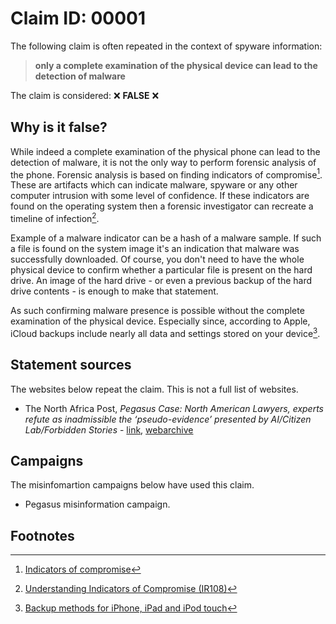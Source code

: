 # Claim ID: 00001

The following claim is often repeated in the context of spyware information:

> **only a complete examination of the physical device can lead to the detection of malware**

The claim is considered: :x: **FALSE** :x:

## Why is it false?
While indeed a complete examination of the physical phone can lead to the detection of malware, it is not the only way to perform forensic analysis of the phone. Forensic analysis is based on finding indicators of compromise[^wiki]. These are artifacts which can indicate malware, spyware or any other computer intrusion with some level of confidence. If these indicators are found on the operating system then a forensic investigator can recreate a timeline of infection[^cisa].

Example of a malware indicator can be a hash of a malware sample. If such a file is found on the system image it's an indication that malware was successfully downloaded. Of course, you don't need to have the whole physical device to confirm whether a particular file is present on the hard drive. An image of the hard drive - or even a previous backup of the hard drive contents - is enough to make that statement.

As such confirming malware presence is possible without the complete examination of the physical device. Especially since, according to Apple, iCloud backups include nearly all data and settings stored on your device[^apple].

## Statement sources
The websites below repeat the claim. This is not a full list of websites.
* The North Africa Post, *Pegasus Case: North American Lawyers, experts refute as inadmissible the ‘pseudo-evidence’ presented by AI/Citizen Lab/Forbidden Stories* - [link](https://northafricapost.com/65628-pegasus-case-north-american-lawyers-experts-refute-as-inadmissible-the-pseudo-evidence-presented-by-ai-citizen-lab-forbidden-stories.html), [webarchive](https://web.archive.org/web/20230303162614/https://northafricapost.com/65628-pegasus-case-north-american-lawyers-experts-refute-as-inadmissible-the-pseudo-evidence-presented-by-ai-citizen-lab-forbidden-stories.html)

## Campaigns
The misinfomartion campaigns below have used this claim.
* Pegasus misinformation campaign.

## Footnotes
[^wiki]: [Indicators of compromise](https://www.trendmicro.com/vinfo/us/security/definition/indicators-of-compromise)
[^cisa]: [Understanding Indicators of Compromise (IR108)](https://www.cisa.gov/news-events/events/understanding-indicators-compromise-ir108)
[^apple]: [Backup methods for iPhone, iPad and iPod touch](https://support.apple.com/en-gb/HT204136)
